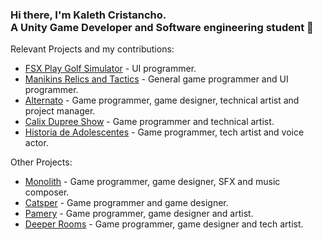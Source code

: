 ### Hi there, I'm Kaleth Cristancho.<br/>A Unity Game Developer and Software engineering student 📝

Relevant Projects and my contributions:
- [FSX Play Golf Simulator](https://www.foresightsports.com/pages/fsx-play) - UI programmer.
- [Manikins Relics and Tactics](https://www.youtube.com/watch?v=JmNzPA18J80) - General game programmer and UI programmer.
- [Alternato](https://lezussia.itch.io/alternato) - Game programmer, game designer, technical artist and project manager.
- [Calix Dupree Show](https://crimpatches.itch.io/calix-dupree-show) - Game programmer and technical artist.
- [Historia de Adolescentes](https://innmersa.com/novela-visual-1/) - Game programmer, tech artist and voice actor.

Other Projects:
- [Monolith](https://ldjam.com/events/ludum-dare/45/monolith) - Game programmer, game designer, SFX and music composer.
- [Catsper](https://kajoseh.itch.io/catsper) - Game programmer and game designer.
- [Pamery](https://kajoseh.itch.io/pamery) - Game programmer, game designer and artist.
- [Deeper Rooms](https://ldjam.com/events/ludum-dare/48/deeper-rooms) - Game programmer, game designer and tech artist.
<!--
**KaJoseh/KaJoseh** is a ✨ _special_ ✨ repository because its `README.md` (this file) appears on your GitHub profile.

Here are some ideas to get you started:

- 🔭 I’m currently working on ...
- 🌱 I’m currently learning ...
- 👯 I’m looking to collaborate on ...
- 🤔 I’m looking for help with ...
- 💬 Ask me about ...
- 📫 How to reach me: ...
- 😄 Pronouns: ...
- ⚡ Fun fact: ...
-->
